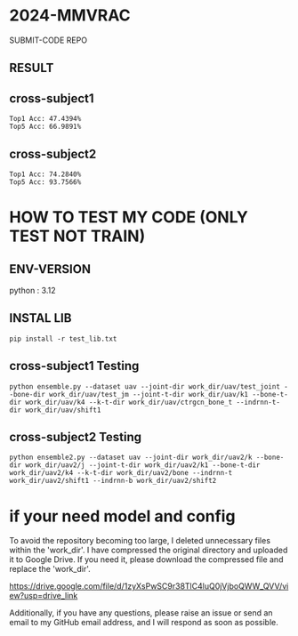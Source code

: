 # 2024-MMVRAC

SUBMIT-CODE REPO

## RESULT

## cross-subject1
```
Top1 Acc: 47.4394%
Top5 Acc: 66.9891%
```
## cross-subject2
```
Top1 Acc: 74.2840%
Top5 Acc: 93.7566%
```
# HOW TO TEST MY CODE (ONLY TEST NOT TRAIN)

## ENV-VERSION

python : 3.12 

## INSTAL LIB

`pip install -r test_lib.txt`

## cross-subject1 Testing

`python ensemble.py --dataset uav --joint-dir work_dir/uav/test_joint --bone-dir work_dir/uav/test_jm --joint-t-dir work_dir/uav/k1 --bone-t-dir work_dir/uav/k4 --k-t-dir work_dir/uav/ctrgcn_bone_t --indrnn-t-dir work_dir/uav/shift1 `

## cross-subject2 Testing
`python ensemble2.py --dataset uav --joint-dir work_dir/uav2/k --bone-dir work_dir/uav2/j --joint-t-dir work_dir/uav2/k1 --bone-t-dir work_dir/uav2/k4 --k-t-dir work_dir/uav2/bone --indrnn-t work_dir/uav2/shift1 --indrnn-b work_dir/uav2/shift2`

# if your need model and config

To avoid the repository becoming too large, I deleted unnecessary files within the 'work_dir'. I have compressed the original directory and uploaded it to Google Drive. If you need it, please download the compressed file and replace the 'work_dir'. 

https://drive.google.com/file/d/1zyXsPwSC9r38TlC4luQ0jVjboQWW_QVV/view?usp=drive_link

Additionally, if you have any questions, please raise an issue or send an email to my GitHub email address, and I will respond as soon as possible.